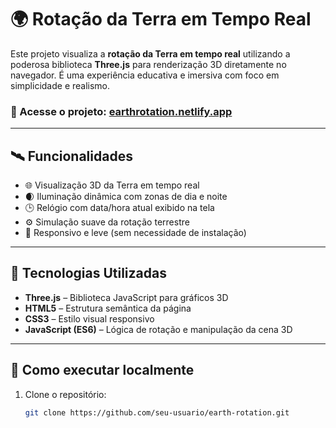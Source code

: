 # 🌍 Rotação da Terra em Tempo Real

Este projeto visualiza a **rotação da Terra em tempo real** utilizando a poderosa biblioteca **Three.js** para renderização 3D diretamente no navegador. É uma experiência educativa e imersiva com foco em simplicidade e realismo.

### 🔗 Acesse o projeto: [earthrotation.netlify.app](https://earthrotation.netlify.app/)

---

## 🛰️ Funcionalidades

- 🌐 Visualização 3D da Terra em tempo real
- 🌒 Iluminação dinâmica com zonas de dia e noite
- 🕒 Relógio com data/hora atual exibido na tela
- ⚙️ Simulação suave da rotação terrestre
- 📱 Responsivo e leve (sem necessidade de instalação)

---

## 🚀 Tecnologias Utilizadas

- **Three.js** – Biblioteca JavaScript para gráficos 3D
- **HTML5** – Estrutura semântica da página
- **CSS3** – Estilo visual responsivo
- **JavaScript (ES6)** – Lógica de rotação e manipulação da cena 3D

---

## 🧪 Como executar localmente

1. Clone o repositório:
   ```bash
   git clone https://github.com/seu-usuario/earth-rotation.git
